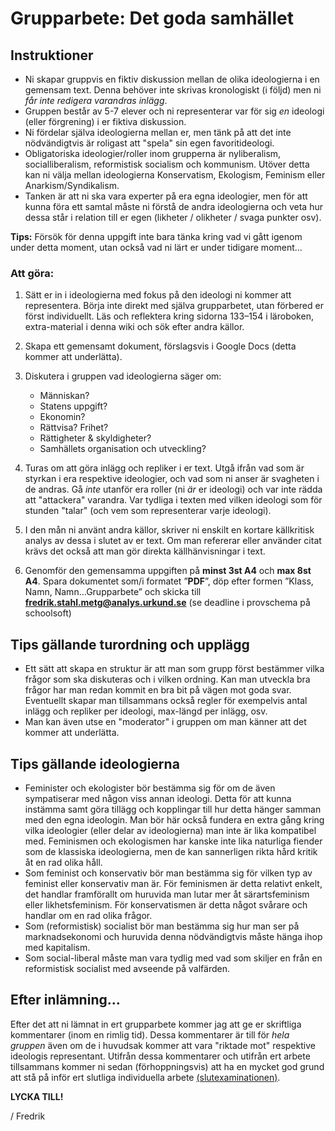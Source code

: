 # Grupparbete: Det goda samhället

## Instruktioner

* Ni skapar gruppvis en fiktiv diskussion mellan de olika ideologierna i en gemensam text. Denna behöver inte skrivas kronologiskt (i följd) men ni *får inte redigera varandras inlägg*. 
* Gruppen består av 5-7 elever och ni representerar var för sig *en* ideologi (eller förgrening) i er fiktiva diskussion. 
* Ni fördelar själva ideologierna mellan er, men tänk på att det inte nödvändigtvis är roligast att "spela" sin egen favoritideologi.
* Obligatoriska ideologier/roller inom grupperna är nyliberalism, socialliberalism, reformistisk socialism och kommunism. Utöver detta kan ni välja mellan ideologierna Konservatism, Ekologism, Feminism eller Anarkism/Syndikalism.
* Tanken är att ni ska vara experter på era egna ideologier, men för att kunna föra ett samtal måste ni förstå de andra ideologierna och veta hur dessa står i relation till er egen (likheter / olikheter / svaga punkter osv).

**Tips:** Försök för denna uppgift inte bara tänka kring vad vi gått igenom under detta moment, utan också vad ni lärt er under tidigare moment...

### Att göra:
1. Sätt er in i ideologierna med fokus på den ideologi ni kommer att representera. Börja inte direkt med själva grupparbetet, utan förbered er först individuellt. Läs och reflektera kring sidorna 133–154 i läroboken, extra-material i denna wiki och sök efter  andra källor. 
2. Skapa ett gemensamt dokument, förslagsvis i Google Docs (detta kommer att underlätta).
3. Diskutera i gruppen vad ideologierna säger om:

	* Människan?
	* Statens uppgift?
	* Ekonomin?
	* Rättvisa? Frihet?
	* Rättigheter & skyldigheter?
	* Samhällets organisation och utveckling?
	
4. Turas om att göra inlägg och repliker i er text. Utgå ifrån vad som är styrkan i era respektive ideologier, och vad som ni anser är svagheten i de andras. Gå *inte* utanför era roller (ni *är* er ideologi) och var inte rädda att "attackera" varandra. Var tydliga i texten med vilken ideologi som för stunden "talar" (och vem som representerar varje ideologi).
5. I den mån ni använt andra källor, skriver ni enskilt en kortare källkritisk analys av dessa i slutet av er text. Om man refererar eller använder citat krävs det också att man gör direkta källhänvisningar i text.
6. Genomför den gemensamma uppgiften på **minst 3st A4** och **max 8st A4**. Spara dokumentet som/i formatet ”**PDF**”, döp efter formen ”Klass, Namn, Namn...Grupparbete” och skicka till **fredrik.stahl.metg@analys.urkund.se** (se deadline i provschema på schoolsoft)



## Tips gällande turordning och upplägg

* Ett sätt att skapa en struktur är att man som grupp först bestämmer vilka frågor som ska diskuteras och i vilken ordning. Kan man utveckla bra frågor har man redan kommit en bra bit på vägen mot goda svar. Eventuellt skapar man tillsammans också regler för exempelvis antal inlägg och repliker per ideologi, max-längd per inlägg, osv. 
* Man kan även utse en "moderator" i gruppen om man känner att det kommer att underlätta. 

## Tips gällande ideologierna

* Feminister och ekologister bör bestämma sig för om de även sympatiserar med någon viss annan ideologi. Detta för att kunna instämma samt göra tillägg och kopplingar till hur detta hänger samman med den egna ideologin. Man bör här också fundera en extra gång kring vilka ideologier (eller delar av ideologierna) man inte är lika kompatibel med. Feminismen och ekologismen har kanske inte lika naturliga fiender som de klassiska ideologierna, men de kan sannerligen rikta hård kritik åt en rad olika håll.
* Som feminist och konservativ bör man bestämma sig för vilken typ av feminist eller konservativ man är. För feminismen är detta relativt enkelt, det handlar framförallt om huruvida man lutar mer åt särartsfeminism eller likhetsfeminism. För konservatismen är detta något svårare och handlar om en rad olika frågor.
* Som (reformistisk) socialist bör man bestämma sig hur man ser på marknadsekonomi och huruvida denna nödvändigtvis måste hänga ihop med kapitalism. 
* Som social-liberal måste man vara tydlig med vad som skiljer en från en reformistisk socialist med avseende på valfärden. 



## Efter inlämning...

Efter det att ni lämnat in ert grupparbete kommer jag att ge er skriftliga kommentarer (inom en rimlig tid). Dessa kommentarer är till för *hela gruppen* även om de i huvudsak kommer att vara "riktade mot" respektive ideologis representant. Utifrån dessa kommentarer och utifrån ert arbete tillsammans kommer ni sedan (förhoppningsvis) att ha en mycket god grund att stå på inför ert slutliga individuella arbete [(slutexaminationen)](ideologier_individuell_slutex.md).



**LYCKA TILL!**

/ Fredrik